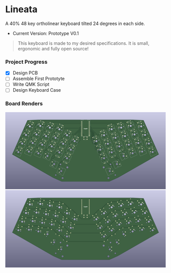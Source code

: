 # Lineata
A 40% 48 key ortholinear keyboard tilted 24 degrees in each side.
* Current Version: Prototype V0.1

> This keyboard is made to my desired specifications. It is small, ergonomic and fully open source!

### Project Progress
- [x] Design PCB
- [ ] Assemble First Prototyte
- [ ] Write QMK Script
- [ ] Design Keyboard Case

### Board Renders
![PCB front](KiCad%20Files/lineata_renders/lineata_board_front.png)
![PCB back](KiCad%20Files/lineata_renders/lineata_board_back.png)

